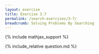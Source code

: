 ```yaml
---
layout: exercise
title: Exercise 3.7
permalink: /search-exercises/3-7/
breadcrumb: Solving Problems By Searching
---
```


{% include mathjax_support %}

<div><i class="arrow-up" data-chapter="search-exercises" data-exercise="ex_7" data-rating="0"></i></div>
{% include_relative question.md %}
